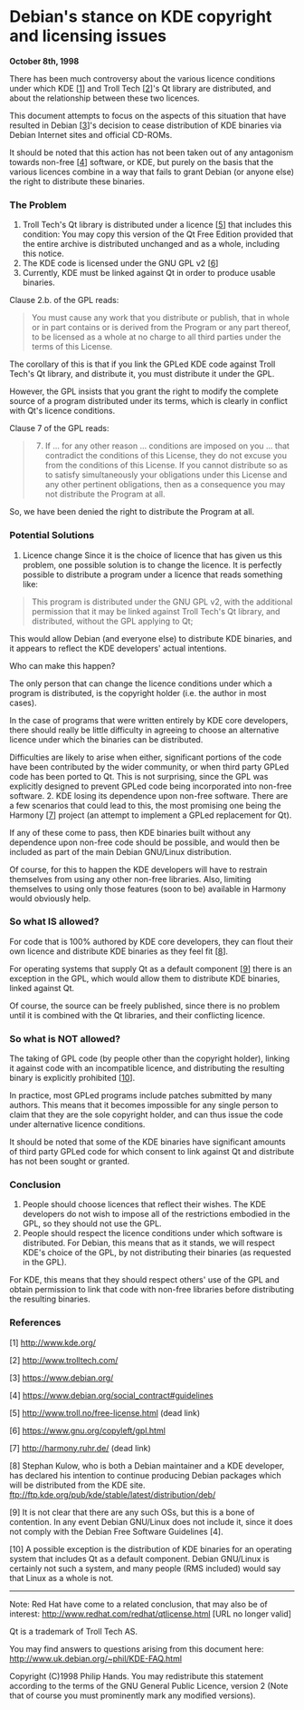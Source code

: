 
Debian's stance on KDE copyright and licensing issues
=====================================================


**October 8th, 1998**


There has been much controversy about the various licence conditions
under which KDE [[1](https://www.debian.org/News/1998/19981008#footnote1)] and Troll Tech [[2](https://www.debian.org/News/1998/19981008#footnote2)]'s
Qt library are distributed, and
about the relationship between these two licences.


This document attempts to focus on the aspects of this situation that
have resulted in Debian [[3](https://www.debian.org/News/1998/19981008#footnote3)]'s decision to cease distribution of KDE
binaries via Debian Internet sites and official CD-ROMs.


It should be noted that this action has not been taken out of any
antagonism towards non-free [[4](https://www.debian.org/News/1998/19981008#footnote4)] software, or KDE, but purely on the
basis that the various licences combine in a way that fails to grant
Debian (or anyone else) the right to distribute these binaries.


### The Problem


1. Troll Tech's Qt library is distributed under a licence [[5](https://www.debian.org/News/1998/19981008#footnote5)] that includes
 this condition:
 You may copy this version of the Qt Free Edition provided that the entire
 archive is distributed unchanged and as a whole, including this notice.
2. The KDE code is licensed under the GNU GPL v2 [[6](https://www.debian.org/News/1998/19981008#footnote6)]
3. Currently, KDE must be linked against Qt in order to produce usable
 binaries.


Clause 2.b. of the GPL reads:



> 
> 
>  You must cause any work that you distribute or publish, that in
>  whole or in part contains or is derived from the Program or any
>  part thereof, to be licensed as a whole at no charge to all third
>  parties under the terms of this License.
> 
> 
> 
> 


The corollary of this is that if you link the GPLed KDE code against
Troll Tech's Qt library, and distribute it, you must distribute it
under the GPL.


However, the GPL insists that you grant the right to modify the
complete source of a program distributed under its terms, which is
clearly in conflict with Qt's licence conditions.


Clause 7 of the GPL reads:

> 
> 
>  7. If ... for any other reason ... conditions are imposed on you ...
>  that contradict the conditions of this License, they do not
>  excuse you from the conditions of this License. If you cannot
>  distribute so as to satisfy simultaneously your obligations under
>  this License and any other pertinent obligations, then as a consequence
>  you may not distribute the Program at all.
> 
> 
> 
> 


So, we have been denied the right to distribute the Program at all.
### Potential Solutions


1. Licence change
 Since it is the choice of licence that has given us this problem, one
 possible solution is to change the licence. It is perfectly possible
 to distribute a program under a licence that reads something like:
 
> 
> 
> This program is distributed under the GNU GPL v2, with the
>  additional permission that it may be linked against Troll Tech's Qt
>  library, and distributed, without the GPL applying to Qt;
>  
> 
> 
> 


This would allow Debian (and everyone else) to distribute KDE
 binaries, and it appears to reflect the KDE developers' actual
 intentions.


Who can make this happen?


The only person that can change the licence conditions under which a
 program is distributed, is the copyright holder (i.e. the author in
 most cases).


In the case of programs that were written entirely by KDE core
 developers, there should really be little difficulty in agreeing to
 choose an alternative licence under which the binaries can be
 distributed.


Difficulties are likely to arise when either, significant portions of
 the code have been contributed by the wider community, or when third
 party GPLed code has been ported to Qt. This is not surprising,
 since the GPL was explicitly designed to prevent GPLed code being
 incorporated into non-free software.
2. KDE losing its dependence upon non-free software.
 There are a few scenarios that could lead to this, the most promising
 one being the Harmony [[7](https://www.debian.org/News/1998/19981008#footnote7)] project (an attempt to implement a GPLed
 replacement for Qt).


If any of these come to pass, then KDE binaries built without any
 dependence upon non-free code should be possible, and would then be
 included as part of the main Debian GNU/Linux distribution.


Of course, for this to happen the KDE developers will have to
 restrain themselves from using any other non-free libraries. Also,
 limiting themselves to using only those features (soon to be)
 available in Harmony would obviously help.


### So what IS allowed?


For code that is 100% authored by KDE core developers, they can flout
their own licence and distribute KDE binaries as they feel fit
[[8](https://www.debian.org/News/1998/19981008#footnote8)].


For operating systems that supply Qt as a default component
[[9](https://www.debian.org/News/1998/19981008#footnote9)] there
is an exception in the GPL, which would allow them to distribute KDE
binaries, linked against Qt.


Of course, the source can be freely published, since there is no
problem until it is combined with the Qt libraries, and their
conflicting licence.


### So what is NOT allowed?


The taking of GPL code (by people other than the copyright holder),
linking it against code with an incompatible licence, and distributing
the resulting binary is explicitly prohibited [[10](https://www.debian.org/News/1998/19981008#footnote10)].


In practice, most GPLed programs include patches submitted by many
authors. This means that it becomes impossible for any single person
to claim that they are the sole copyright holder, and can thus issue
the code under alternative licence conditions.


It should be noted that some of the KDE binaries have significant
amounts of third party GPLed code for which consent to link against Qt
and distribute has not been sought or granted.


### Conclusion


1. People should choose licences that reflect their wishes.
 The KDE developers do not wish to impose all of the restrictions
 embodied in the GPL, so they should not use the GPL.
2. People should respect the licence conditions under which software
 is distributed.
 For Debian, this means that as it stands, we will respect KDE's choice
 of the GPL, by not distributing their binaries (as requested in the GPL).


For KDE, this means that they should respect others' use of the GPL
 and obtain permission to link that code with non-free libraries before
 distributing the resulting binaries.


### References


[1] <http://www.kde.org/>
  
[2] <http://www.trolltech.com/>
  
[3] <https://www.debian.org/>
  
[4] <https://www.debian.org/social_contract#guidelines>
  
[5] http://www.troll.no/free-license.html (dead link)
  
[6] <https://www.gnu.org/copyleft/gpl.html>
  
[7] http://harmony.ruhr.de/ (dead link)
  
[8] Stephan Kulow, who is both a Debian maintainer and a KDE developer,
 has declared his intention to continue producing Debian packages
 which will be distributed from the KDE site.
 <ftp://ftp.kde.org/pub/kde/stable/latest/distribution/deb/>
  
[9] It is not clear that there are any such OSs, but this is a bone of
 contention. In any event Debian GNU/Linux does not include it, since
 it does not comply with the Debian Free Software Guidelines [4].
  
[10] A possible exception is the distribution of KDE binaries for an
 operating system that includes Qt as a default component. Debian
 GNU/Linux is certainly not such a system, and many people (RMS
 included) would say that Linux as a whole is not.


---


Note: Red Hat have come to a related conclusion, that may also be of interest:
 http://www.redhat.com/redhat/qtlicense.html [URL no longer valid]


Qt is a trademark of Troll Tech AS.


You may find answers to questions arising from this document here:
 <http://www.uk.debian.org/~phil/KDE-FAQ.html>


Copyright (C)1998 Philip Hands. You may redistribute this statement
according to the terms of the GNU General Public Licence, version 2
(Note that of course you must prominently mark any modified versions).








